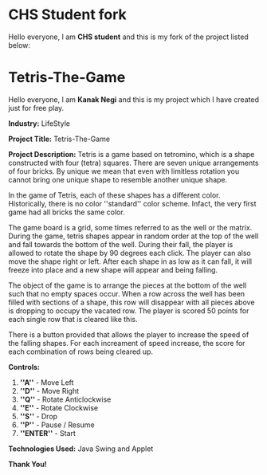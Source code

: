 # CHS Student fork
Hello everyone, I am **CHS student** and this is my fork of the project listed below:

# Tetris-The-Game
Hello everyone, I am **Kanak Negi** and this is my project which I have created just for free play.

**Industry:** LifeStyle

**Project Title:** Tetris-The-Game

**Project Description:**
Tetris is a game based on tetromino, which is a shape constructed with four (tetra) squares. There are seven unique arrangements of four bricks. By unique we mean that even with limitless rotation you cannot bring one unique shape to resemble another unique shape.

In the game of Tetris, each of these shapes has a different color. Historically, there is no color ''standard'' color scheme. Infact, the very first game had all bricks the same color.

The game board is a grid, some times referred to as the well or the matrix. During the game, tetris shapes appear in random order at the top of the well and fall towards the bottom of the well. During their fall, the player is allowed to rotate the shape by 90 degrees each click. The player can also move the shape right or left. After each shape in as low as it can fall, it will freeze into place and a new shape will appear and being falling.

The object of the game is to arrange the pieces at the bottom of the well such that no empty spaces occur. When a row across the well has been filled with sections of a shape, this row will disappear with all pieces above is dropping to occupy the vacated row. The player is scored 50 points for each single row that is cleared like this.

There is a button provided that allows the player to increase the speed of the falling shapes. For each increament of speed increase, the score for each combination of rows being cleared up.

**Controls:**

1. **''A''** - Move Left
2. **''D''** - Move Right
3. **''Q''** - Rotate Anticlockwise
4. **''E''** - Rotate Clockwise
5. **''S''** - Drop
6. **''P''** - Pause / Resume
7. **''ENTER''** - Start

**Technologies Used:** Java Swing and Applet

**Thank You!**
